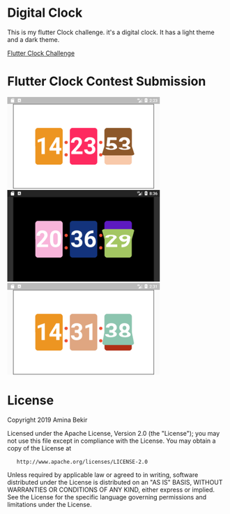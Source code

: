 # Digital Clock

This is  my flutter Clock challenge.
it's a digital clock.
It has a light theme and a dark theme.

[Flutter Clock Challenge](https://flutter.dev/clock)

# Flutter Clock Contest Submission


<img src='digital.gif' width='350'>

<img src='digital_dark.png' width='350'>

<img src='digital_light.png' width='350'>

# License 

  Copyright 2019 Amina Bekir

   Licensed under the Apache License, Version 2.0 (the "License");
   you may not use this file except in compliance with the License.
   You may obtain a copy of the License at

       http://www.apache.org/licenses/LICENSE-2.0

   Unless required by applicable law or agreed to in writing, software
   distributed under the License is distributed on an "AS IS" BASIS,
   WITHOUT WARRANTIES OR CONDITIONS OF ANY KIND, either express or implied.
   See the License for the specific language governing permissions and
   limitations under the License.

 
